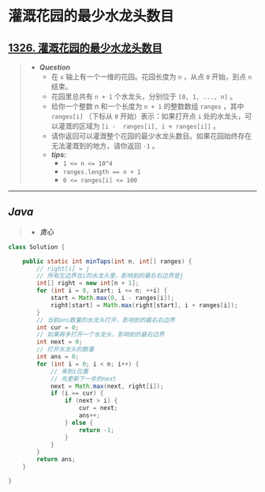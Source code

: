 # 灌溉花园的最少水龙头数目

## [1326. 灌溉花园的最少水龙头数目](https://leetcode.cn/problems/minimum-number-of-taps-to-open-to-water-a-garden/)

> - ***Question***
>   - 在 `x` 轴上有一个一维的花园。花园长度为 `n` ，从点 `0` 开始，到点 `n` 结束。
>   - 花园里总共有 `n + 1` 个水龙头，分别位于 `[0, 1, ..., n]` 。
>   - 给你一个整数 n 和一个长度为 `n + 1` 的整数数组 `ranges` ，其中 `ranges[i]` （下标从 `0` 开始）表示：如果打开点 `i` 处的水龙头，可以灌溉的区域为 `[i -  ranges[i], i + ranges[i]]` 。
>   - 请你返回可以灌溉整个花园的最少水龙头数目。如果花园始终存在无法灌溉到的地方，请你返回 `-1` 。
>   - ***tips:***
>     - `1 <= n <= 10^4`
>     - `ranges.length == n + 1`
>     - `0 <= ranges[i] <= 100`

---

## *Java*

> - ***贪心***

```java
class Solution {

    public static int minTaps(int n, int[] ranges) {
        // right[i] = j
        // 所有左边界在i的水龙头里，影响到的最右右边界是j
        int[] right = new int[n + 1];
        for (int i = 0, start; i <= n; ++i) {
            start = Math.max(0, i - ranges[i]);
            right[start] = Math.max(right[start], i + ranges[i]);
        }
        // 当前ans数量的水龙头打开，影响到的最右右边界
        int cur = 0;
        // 如果再多打开一个水龙头，影响到的最右边界
        int next = 0;
        // 打开水龙头的数量
        int ans = 0;
        for (int i = 0; i < n; i++) {
            // 来到i位置
            // 先更新下一步的next
            next = Math.max(next, right[i]);
            if (i == cur) {
                if (next > i) {
                    cur = next;
                    ans++;
                } else {
                    return -1;
                }
            }
        }
        return ans;
    }

}
```
